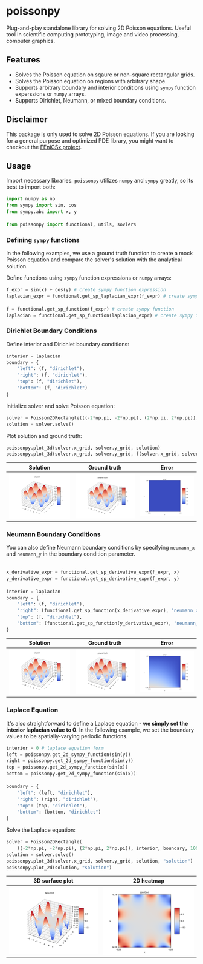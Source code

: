 # poissonpy
Plug-and-play standalone library for solving 2D Poisson equations. Useful tool in scientific computing prototyping, image and video processing, computer graphics.

## Features
- Solves the Poisson equation on sqaure or non-square rectangular grids.
- Solves the Poisson equation on regions with arbitrary shape.
- Supports arbitrary boundary and interior conditions using `sympy` function experssions or `numpy` arrays.
- Supports Dirichlet, Neumann, or mixed boundary conditions.

## Disclaimer
This package is only used to solve 2D Poisson equations. If you are looking for a general purpose and optimized PDE library, you might want to checkout the [FEniCSx project](https://fenicsproject.org/index.html).

## Usage 
Import necessary libraries. `poissonpy` utilizes `numpy` and `sympy` greatly, so its best to import both:

```python
import numpy as np
from sympy import sin, cos
from sympy.abc import x, y

from poissonpy import functional, utils, sovlers
```

### Defining `sympy` functions
In the following examples, we use a ground truth function to create a mock Poisson equation and compare the solver's solution with the analytical solution. 
   
Define functions using `sympy` function expressions or `numpy` arrays:

```python
f_expr = sin(x) + cos(y) # create sympy function expression
laplacian_expr = functional.get_sp_laplacian_expr(f_expr) # create sympy laplacian function expression

f = functional.get_sp_function(f_expr) # create sympy function
laplacian = functional.get_sp_function(laplacian_expr) # create sympy function
```

### Dirichlet Boundary Conditions
Define interior and Dirichlet boundary conditions:

```python
interior = laplacian
boundary = {
    "left": (f, "dirichlet"),
    "right": (f, "dirichlet"),
    "top": (f, "dirichlet"),
    "bottom": (f, "dirichlet")
}
```

Initialize solver and solve Poisson equation:

```python
solver = Poisson2DRectangle(((-2*np.pi, -2*np.pi), (2*np.pi, 2*np.pi)), interior, boundary, X=100, Y=100)
solution = solver.solve()
```

Plot solution and ground truth:
```python
poissonpy.plot_3d(solver.x_grid, solver.y_grid, solution)
poissonpy.plot_3d(solver.x_grid, solver.y_grid, f(solver.x_grid, solver.y_grid))
```

|Solution|Ground truth|Error|
|--|--|--|
|![](data/sol_dirichlet.png)|![](data/gt_dirichlet.png)|![](data/err_dirichlet.png)|

### Neumann Boundary Conditions
You can also define Neumann boundary conditions by specifying `neumann_x` and `neumann_y` in the boundary condition parameter.

```python

x_derivative_expr = functional.get_sp_derivative_expr(f_expr, x)
y_derivative_expr = functional.get_sp_derivative_expr(f_expr, y)

interior = laplacian
boundary = {
    "left": (f, "dirichlet"),
    "right": (functional.get_sp_function(x_derivative_expr), "neumann_x"),
    "top": (f, "dirichlet"),
    "bottom": (functional.get_sp_function(y_derivative_expr), "neumann_y")
}
```

|Solution|Ground truth|Error|
|--|--|--|
|![](data/sol_neumann.png)|![](data/gt_neumann.png)|![](data/err_neumann.png)|

### Laplace Equation
It's also straightforward to define a Laplace equation - **we simply set the interior laplacian value to 0**. In the following example, we set the boundary values to be spatially-varying periodic functions.

```python
interior = 0 # laplace equation form
left = poissonpy.get_2d_sympy_function(sin(y))
right = poissonpy.get_2d_sympy_function(sin(y))
top = poissonpy.get_2d_sympy_function(sin(x))
bottom = poissonpy.get_2d_sympy_function(sin(x))

boundary = {
    "left": (left, "dirichlet"),
    "right": (right, "dirichlet"),
    "top": (top, "dirichlet"),
    "bottom": (bottom, "dirichlet")
}
```

Solve the Laplace equation:

```python
solver = Poisson2DRectangle(
    ((-2*np.pi, -2*np.pi), (2*np.pi, 2*np.pi)), interior, boundary, 100, 100)
solution = solver.solve()
poissonpy.plot_3d(solver.x_grid, solver.y_grid, solution, "solution")
poissonpy.plot_2d(solution, "solution")
```

|3D surface plot|2D heatmap|
|--|--|
|![](data/laplace_sol_3d.png)|![](data/laplace_sol_2d.png)|